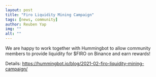 ```yaml
---
layout: post
title: "Firo Liquidity Mining Campaign"
tags: [news, community]
author: Reuben Yap
img: ""
alt: ""
---
```


We are happy to work together with Hummingbot to allow community members to provide liquidity for $FIRO on Binance and earn rewards! 

Details: https://hummingbot.io/blog/2021-02-firo-liquidity-mining-campaign/